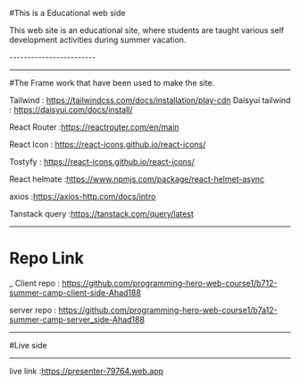 #This is a Educational web side
<p>
This web site is an educational site, where students are taught various self development activities during summer vacation.
</p>
------------------------

 ___ 

#The Frame work that have been used to make the site.

  Tailwind : https://tailwindcss.com/docs/installation/play-cdn
Daisyui tailwind : https://daisyui.com/docs/install/

React Router :https://reactrouter.com/en/main

React Icon : https://react-icons.github.io/react-icons/

Tostyfy : https://react-icons.github.io/react-icons/

React helmate :https://www.npmjs.com/package/react-helmet-async

axios :https://axios-http.com/docs/intro

Tanstack query :https://tanstack.com/query/latest


___
# Repo Link 

_ Client repo : https://github.com/programming-hero-web-course1/b712-summer-camp-client-side-Ahad188


server repo : https://github.com/programming-hero-web-course1/b7a12-summer-camp-server_side-Ahad188

___

#Live side 
___
live link :https://presenter-79764.web.app


